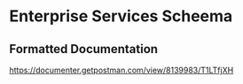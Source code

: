 # Enterprise Services Scheema

## Formatted Documentation

https://documenter.getpostman.com/view/8139983/T1LTfjXH
